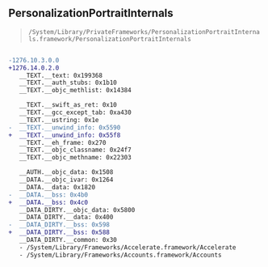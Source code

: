 ## PersonalizationPortraitInternals

> `/System/Library/PrivateFrameworks/PersonalizationPortraitInternals.framework/PersonalizationPortraitInternals`

```diff

-1276.10.3.0.0
+1276.14.0.2.0
   __TEXT.__text: 0x199368
   __TEXT.__auth_stubs: 0x1b10
   __TEXT.__objc_methlist: 0x14384

   __TEXT.__swift_as_ret: 0x10
   __TEXT.__gcc_except_tab: 0xa430
   __TEXT.__ustring: 0x1e
-  __TEXT.__unwind_info: 0x5590
+  __TEXT.__unwind_info: 0x55f8
   __TEXT.__eh_frame: 0x270
   __TEXT.__objc_classname: 0x24f7
   __TEXT.__objc_methname: 0x22303

   __AUTH.__objc_data: 0x1508
   __DATA.__objc_ivar: 0x1264
   __DATA.__data: 0x1820
-  __DATA.__bss: 0x4b0
+  __DATA.__bss: 0x4c0
   __DATA_DIRTY.__objc_data: 0x5800
   __DATA_DIRTY.__data: 0x400
-  __DATA_DIRTY.__bss: 0x598
+  __DATA_DIRTY.__bss: 0x588
   __DATA_DIRTY.__common: 0x30
   - /System/Library/Frameworks/Accelerate.framework/Accelerate
   - /System/Library/Frameworks/Accounts.framework/Accounts

```

